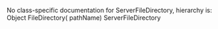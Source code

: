 No class-specific documentation for ServerFileDirectory, hierarchy is: 
Object
  FileDirectory( pathName)
    ServerFileDirectory
